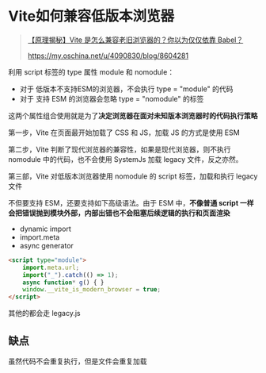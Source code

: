# Vite如何兼容低版本浏览器

> [【原理揭秘】Vite 是怎么兼容老旧浏览器的？你以为仅仅依靠 Babel？](https://my.oschina.net/u/4090830/blog/8604281)
>
> https://my.oschina.net/u/4090830/blog/8604281



利用 script 标签的 type 属性 module 和 nomodule：

- 对于 低版本不支持ESM的浏览器，不会执行 type = "module" 的代码
- 对于 支持 ESM 的浏览器会忽略 type = "nomodule" 的标签

这两个属性组合使用就是为了**决定浏览器在面对未知版本浏览器时的代码执行策略**



第一步，Vite 在页面最开始加载了 CSS 和 JS，加载 JS 的方式是使用 ESM

第二步，Vite 判断了现代浏览器的兼容性，如果是现代浏览器，则不执行 nomodule 中的代码，也不会使用 SystemJs 加载 legacy 文件，反之亦然。

第三部，Vite 对低版本浏览器使用 nomodule 的 script 标签，加载和执行 legacy 文件



不但要支持 ESM，还要支持如下高级语法。由于 ESM 中，**不像普通 script 一样会把错误抛到模块外部，内部出错也不会阻塞后续逻辑的执行和页面渲染**

- dynamic import
- import.meta
- async generator

```html
<script type="module">
    import.meta.url;
    import("_").catch(() => 1);
    async function* g() { }
    window.__vite_is_modern_browser = true;
</script>
```



其他的都会走 legacy.js

## 缺点

虽然代码不会重复执行，但是文件会重复加载